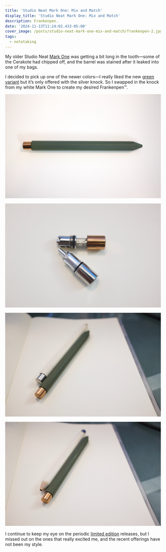 ```yaml
---
title: 'Studio Neat Mark One: Mix and Match'
display_title: 'Studio Neat Mark One: Mix and Match'
description: Frankenpen.
date: '2024-11-13T11:24:02.433-05:00'
cover_image: /posts/studio-neat-mark-one-mix-and-match/frankenpen-2.jpg
tags:
  - notetaking
---
```


My older Studio Neat [Mark One](/posts/studio-neat-mark-one) was getting a bit long in the tooth—some of the Cerakote had chipped off, and the barrel was stained after it leaked into one of my bags.

I decided to pick up one of the newer colors—I really liked the new [green variant](https://www.studioneat.com/products/markone?variant=48537965003029) but it’s only offered with the silver knock. So I swapped in the knock from my white Mark One to create my desired Frankenpen™.

![A click-mechanism pen with a green body and copper clicker.](frankenpen-3.jpg "Green and copper")

![Two clicker mechanisms unscrewed from their respective pens: silver and copper.](frankenpen-4.jpg "Knock knock")

![Two clicky pens side-by side: a white one with a silver clicker, and a green one with a copper clicker.](frankenpen-2.jpg "End swap")

![Two clicky pens side-by side: a white one with a silver clicker, and a green one with a copper clicker.](frankenpen-1.jpg "Staining on the white barrel")

I continue to keep my eye on the periodic [limited edition](https://www.studioneat.com/products/limited) releases, but I missed out on the ones that really excited me, and the recent offerings have not been my style.
